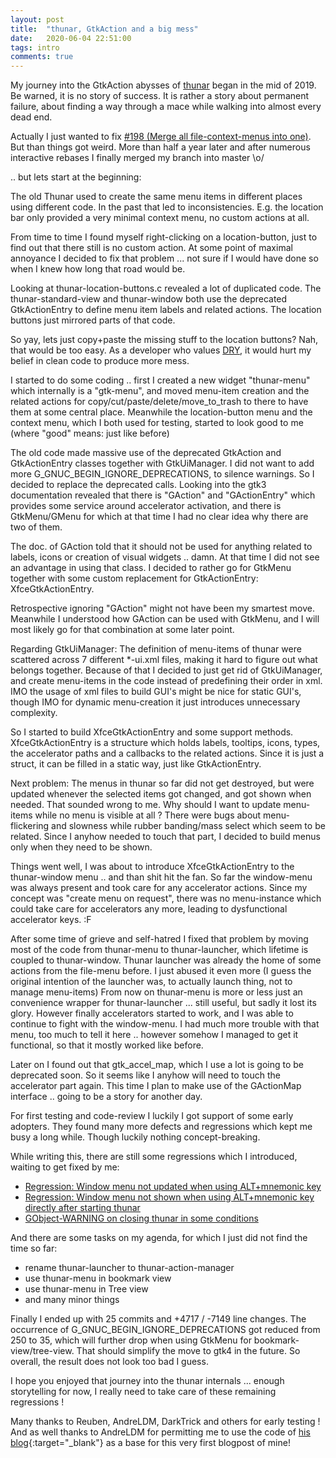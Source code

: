```yaml
---
layout: post
title:  "thunar, GtkAction and a big mess"
date:   2020-06-04 22:51:00
tags: intro
comments: true
---
```


My journey into the GtkAction abysses of [thunar](https://gitlab.xfce.org/xfce/thunar) began in the mid of 2019. Be warned, it is no story of success. It is rather a story about permanent failure, about finding a way through a mace while walking into almost every dead end.

Actually I just wanted to fix [#198 (Merge all file-context-menus into one)](https://gitlab.xfce.org/xfce/thunar/-/issues/198). But than things got weird. More than half a year later and after numerous interactive rebases I finally merged my branch into master \o/

.. but lets start at the beginning:

The old Thunar used to create the same menu items in different places using different code. In the past that led to inconsistencies. E.g. the location bar only provided a very minimal context menu, no custom actions at all.

<add picture>

From time to time I found myself right-clicking on a location-button, just to find out that there still is no custom action. At some point of maximal annoyance I decided to fix that problem ... not sure if I would have done so when I knew how long that road would be.

Looking at thunar-location-buttons.c revealed a lot of duplicated code. The thunar-standard-view and thunar-window both use the deprecated GtkActionEntry to define menu item labels and related actions. The location buttons just mirrored parts of that code.

So yay, lets just copy+paste the missing stuff to the location buttons?
Nah, that would be too easy. As a developer who values [DRY](https://de.wikipedia.org/wiki/Don%E2%80%99t_repeat_yourself), it would hurt my belief in clean code to produce more mess.

I started to do some coding .. first I created a new widget "thunar-menu" which internally is a "gtk-menu", and moved menu-item creation and the related actions for copy/cut/paste/delete/move_to_trash to there to have them at some central place.
Meanwhile the location-button menu and the context menu, which I both used for testing, started to look good to me (where "good" means: just like before)

The old code made massive use of the deprecated GtkAction and GtkActionEntry classes together with GtkUiManager. I did not want to add more G_GNUC_BEGIN_IGNORE_DEPRECATIONS, to silence warnings. So I decided to replace the deprecated calls.
Looking into the gtk3 documentation revealed that there is "GAction" and "GActionEntry" which provides some service around accelerator activation, and there is GtkMenu/GMenu for which at that time I had no clear idea why there are two of them.

The doc. of GAction told that it should not be used for anything related to labels, icons or creation of visual widgets .. damn. At that time I did not see an advantage in using that class. I decided to rather go for GtkMenu together with some custom replacement for GtkActionEntry: XfceGtkActionEntry.

Retrospective ignoring "GAction" might not have been my smartest move. Meanwhile I understood how GAction can be used with GtkMenu, and I will most likely go for that combination at some later point.

Regarding GtkUiManager: The definition of menu-items of thunar were scattered across 7 different *-ui.xml files, making it hard to figure out what belongs together. Because of that I decided to just get rid of GtkUiManager, and create menu-items in the code instead of predefining their order in xml. IMO the usage of xml files to build GUI's might be nice for static GUI's, though IMO for dynamic menu-creation it just introduces unnecessary complexity.

So I started to build XfceGtkActionEntry and some support methods. XfceGtkActionEntry is a structure which holds labels, tooltips, icons, types, the accelerator paths and a callbacks to the related actions. Since it is just a struct, it can be filled in a static way, just like GtkActionEntry.

Next problem: The menus in thunar so far did not get destroyed, but were updated whenever the selected items got changed, and got shown when needed. That sounded wrong to me. Why should I want to update menu-items while no menu is visible at all ?
There were bugs about menu-flickering and slowness while rubber banding/mass select which seem to be related. Since I anyhow needed to touch that part, I decided to build menus only when they need to be shown.

Things went well, I was about to introduce XfceGtkActionEntry to the thunar-window menu .. and than shit hit the fan.
So far the window-menu was always present and took care for any accelerator actions. Since my concept was "create menu on request", there was no menu-instance which could take care for accelerators any more, leading to dysfunctional accelerator keys. :F

After some time of grieve and self-hatred I fixed that problem by moving most of the code from thunar-menu to thunar-launcher, which lifetime is coupled to thunar-window. Thunar launcher was already the home of some actions from the file-menu before. I just abused it even more (I guess the original intention of the launcher was, to actually launch thing, not to manage menu-items)
From now on thunar-menu is more or less just an convenience wrapper for thunar-launcher ... still useful, but sadly it lost its glory. However finally accelerators started to work, and I was able to continue to fight with the window-menu.
I had much more trouble with that menu, too much to tell it here .. however somehow I managed to get it functional, so that it mostly worked like before.

Later on I found out that gtk_accel_map, which I use a lot is going to be deprecated soon. So it seems like I anyhow will need to touch the accelerator part again. This time I plan to make use of the GActionMap interface .. going to be a story for another day.

For first testing and code-review I luckily I got support of some early adopters. They found many more defects and regressions which kept me busy a long while. Though luckily nothing concept-breaking.

While writing this, there are still some regressions which I introduced, waiting to get fixed by me:
* [Regression: Window menu not updated when using ALT+mnemonic key](https://gitlab.xfce.org/xfce/thunar/-/issues/320)
* [Regression: Window menu not shown when using ALT+mnemonic key directly after starting thunar](https://gitlab.xfce.org/xfce/thunar/-/issues/321)
* [GObject-WARNING on closing thunar in some conditions](https://gitlab.xfce.org/xfce/thunar/-/issues/319)

And there are some tasks on my agenda, for which I just did not find the time so far:
* rename thunar-launcher to thunar-action-manager
* use thunar-menu in bookmark view
* use thunar-menu in Tree view
* and many minor things

Finally I ended up with 25 commits and +4717 / -7149 line changes. The occurrence of G_GNUC_BEGIN_IGNORE_DEPRECATIONS got reduced from 250 to 35, which will further drop when using GtkMenu for bookmark-view/tree-view. That should simplify the move to gtk4 in the future. So overall, the result does not look too bad I guess.

I hope you enjoyed that journey into the thunar internals ... enough storytelling for now, I really need to take care of these remaining regressions !

Many thanks to Reuben, AndreLDM, DarkTrick and others for early testing !
And as well thanks to AndreLDM for permitting me to use the code of [his blog](https://andreldm.com){:target="_blank"} as a base for this very first blogpost of mine!
